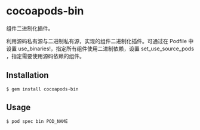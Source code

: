# cocoapods-bin

组件二进制化插件。

利用源码私有源与二进制私有源，实现的组件二进制化插件。可通过在 Podfile 中设置 use_binaries!，指定所有组件使用二进制依赖，设置 set_use_source_pods ，指定需要使用源码依赖的组件。

## Installation

    $ gem install cocoapods-bin

## Usage

    $ pod spec bin POD_NAME
